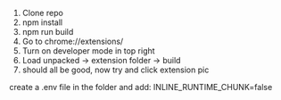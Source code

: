 1) Clone repo
2) npm install
3) npm run build
4) Go to chrome://extensions/
5) Turn on developer mode in top right
6) Load unpacked -> extension folder -> build 
7) should all be good, now try and click extension pic


create a .env file in the folder  and add: INLINE_RUNTIME_CHUNK=false